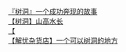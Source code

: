 [『树洞』一个成功奔现的故事](http://tieba.baidu.com/p/4557089930?see_lz=1&pn=)   
[【树洞】山高水长](http://tieba.baidu.com/p/4556556143?see_lz=1&pn=)   
[【](http://tieba.baidu.com/p/4556422520?see_lz=1&pn=)   
[【解忧杂货店】一个可以树洞的地方](http://tieba.baidu.com/p/4556597236?see_lz=1&pn=)   
